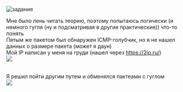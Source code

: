 ![задание](https://user-images.githubusercontent.com/70691206/97531602-9260c800-19c5-11eb-8de7-b9bc0249a6cb.jpg)  

Мне было лень читать теорию, поэтому попытаюсь логически (и немного гугля (ну и подсматривая в другие практические)) что-то понять  
Пятым же пакетом был обнаружен ICMP-голубчик, но я не нашел данных о размере пакета (может я даун)  
Мой IP написан у меня на груди (нашел через https://2ip.ru/)  
![](https://user-images.githubusercontent.com/70691206/97538784-0903c280-19d2-11eb-90c1-f1ddfd718bd0.jpg)  
   
   
Я решил пойти другим путем и обменялся пактеами с гуглом  
![](https://user-images.githubusercontent.com/70691206/97539734-8aa82000-19d3-11eb-923b-a0ced7d79672.jpg)





